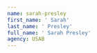 ```yaml
---
name: sarah-presley
first_name: ' Sarah'
last_name: ' Presley'
full_name: ' Sarah Presley'
agency: USAB
---
```


